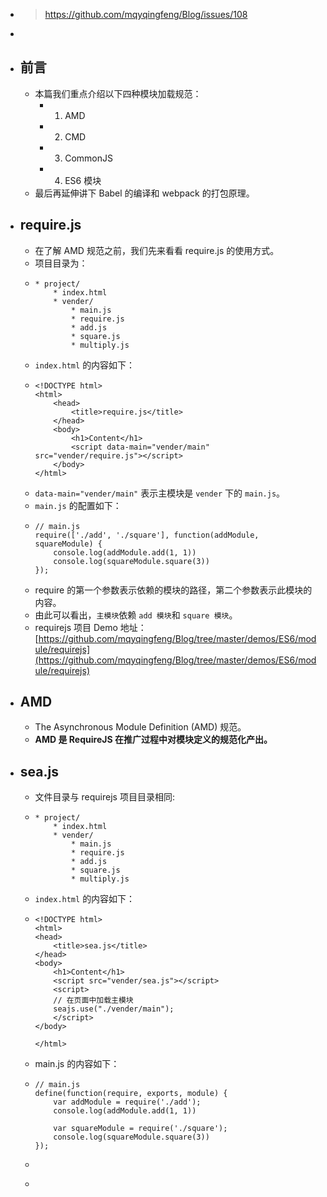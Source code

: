 - > https://github.com/mqyqingfeng/Blog/issues/108
-
- ## 前言
	- 本篇我们重点介绍以下四种模块加载规范：
		- 1. AMD
		- 2. CMD
		- 3. CommonJS
		- 4. ES6 模块
	- 最后再延伸讲下 Babel 的编译和 webpack 的打包原理。
- ## require.js
	- 在了解 AMD 规范之前，我们先来看看 require.js 的使用方式。
	- 项目目录为：
	- ```
	  * project/
	      * index.html
	      * vender/
	          * main.js
	          * require.js
	          * add.js
	          * square.js
	          * multiply.js
	  ```
	- `index.html` 的内容如下：
	- ```
	  <!DOCTYPE html>
	  <html>
	      <head>
	          <title>require.js</title>
	      </head>
	      <body>
	          <h1>Content</h1>
	          <script data-main="vender/main" src="vender/require.js"></script>
	      </body>
	  </html>
	  ```
	- `data-main="vender/main"` 表示主模块是 `vender` 下的 `main.js`。
	- `main.js` 的配置如下：
	- ```
	  // main.js
	  require(['./add', './square'], function(addModule, squareModule) {
	      console.log(addModule.add(1, 1))
	      console.log(squareModule.square(3))
	  });
	  ```
	- require 的第一个参数表示依赖的模块的路径，第二个参数表示此模块的内容。
	- 由此可以看出，`主模块`依赖 `add 模块`和 `square 模块`。
	- requirejs 项目 Demo 地址：[https://github.com/mqyqingfeng/Blog/tree/master/demos/ES6/module/requirejs](https://github.com/mqyqingfeng/Blog/tree/master/demos/ES6/module/requirejs)
- ## AMD
	- The Asynchronous Module Definition (AMD) 规范。
	- **AMD 是 RequireJS 在推广过程中对模块定义的规范化产出。**
- ## sea.js
	- 文件目录与 requirejs 项目目录相同:
	- ```
	  * project/
	      * index.html
	      * vender/
	          * main.js
	          * require.js
	          * add.js
	          * square.js
	          * multiply.js
	  ```
	- `index.html` 的内容如下：
	- ```
	  <!DOCTYPE html>
	  <html>
	  <head>
	      <title>sea.js</title>
	  </head>
	  <body>
	      <h1>Content</h1>
	      <script src="vender/sea.js"></script>
	      <script>
	      // 在页面中加载主模块
	      seajs.use("./vender/main");
	      </script>
	  </body>
	  
	  </html>
	  ```
	- main.js 的内容如下：
	- ```
	  // main.js
	  define(function(require, exports, module) {
	      var addModule = require('./add');
	      console.log(addModule.add(1, 1))
	  
	      var squareModule = require('./square');
	      console.log(squareModule.square(3))
	  });
	  ```
	-
	- ``````